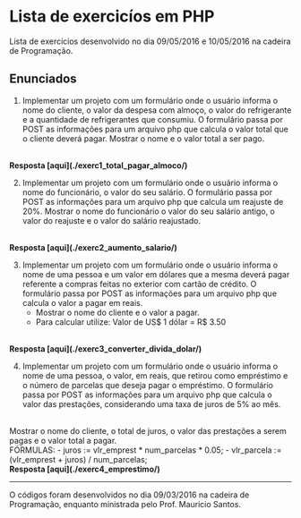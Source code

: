 # Lista de exercicíos em PHP

Lista de exercícios desenvolvido no dia 09/05/2016 e 10/05/2016 na cadeira de Programação.

## Enunciados

1. Implementar um projeto com um formulário onde o usuário informa o nome do cliente, o valor da despesa com almoço, o valor do refrigerante e a quantidade de refrigerantes que consumiu. O formulário passa por POST as informações para um arquivo php que calcula o valor total que o cliente deverá pagar. Mostrar o nome e o valor total a ser pago.
<br>
<b>Resposta [aqui](./exerc1_total_pagar_almoco/)</b>

2. Implementar um projeto com um formulário onde o usuário informa o nome do funcionário, o valor do seu salário. O formulário passa por POST as informações para um arquivo php que calcula um reajuste de 20%. Mostrar o nome do funcionário o valor do seu salário antigo, o valor do reajuste e o valor do salário reajustado.
<br>
<b>Resposta [aqui](./exerc2_aumento_salario/)</b>

3. Implementar um projeto com um formulário onde o usuário informa o nome de uma pessoa e um valor em dólares que a mesma deverá pagar referente a compras feitas no exterior com cartão de crédito. O formulário passa por POST as informações para um arquivo php que calcula o valor a pagar em reais.
    - Mostrar o nome do cliente e o valor a pagar.
    - Para calcular utilize: Valor de US$ 1 dólar =  R$ 3.50  
<br>
<b>Resposta [aqui](./exerc3_converter_divida_dolar/)</b>

4. Implementar um projeto com um formulário onde o usuário informa o nome de uma pessoa, o valor, em reais, que retirou como empréstimo e o número de parcelas que deseja pagar o empréstimo. O formulário passa por POST as informações para um arquivo php que calcula o valor das prestações, considerando uma taxa de juros de 5% ao mês.
<br>
Mostrar o nome do cliente, o  total de juros, o valor das prestações a serem pagas e o valor total a pagar.
<br>
FÓRMULAS:
    - juros := vlr_emprest * num_parcelas * 0.05;
    - vlr_parcela := (vlr_emprest + juros) / num_parcelas;    
<br>
<b>Resposta [aqui](./exerc4_emprestimo/)</b>

---

O códigos foram desenvolvidos no dia 09/03/2016 na cadeira de Programação, enquanto ministrada pelo Prof. Mauricio Santos.
